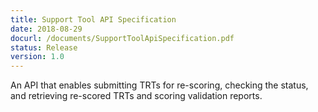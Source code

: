 ```yaml
---
title: Support Tool API Specification
date: 2018-08-29
docurl: /documents/SupportToolApiSpecification.pdf
status: Release
version: 1.0
---
```

An API that enables submitting TRTs for re-scoring, checking the status, and retrieving re-scored TRTs and scoring validation reports.
